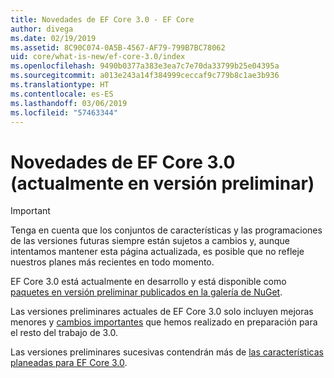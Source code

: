 ```yaml
---
title: Novedades de EF Core 3.0 - EF Core
author: divega
ms.date: 02/19/2019
ms.assetid: 8C90C074-0A5B-4567-AF79-799B7BC78062
uid: core/what-is-new/ef-core-3.0/index
ms.openlocfilehash: 9490b0377a383e3ea7c7e70da33799b25e04395a
ms.sourcegitcommit: a013e243a14f384999ceccaf9c779b8c1ae3b936
ms.translationtype: HT
ms.contentlocale: es-ES
ms.lasthandoff: 03/06/2019
ms.locfileid: "57463344"
---
```

# <a name="what-is-new-in-ef-core-30-currently-in-preview"></a>Novedades de EF Core 3.0 (actualmente en versión preliminar)

> [!IMPORTANT]
> Tenga en cuenta que los conjuntos de características y las programaciones de las versiones futuras siempre están sujetos a cambios y, aunque intentamos mantener esta página actualizada, es posible que no refleje nuestros planes más recientes en todo momento.

EF Core 3.0 está actualmente en desarrollo y está disponible como [paquetes en versión preliminar publicados en la galería de NuGet](https://www.nuget.org/packages/Microsoft.EntityFrameworkCore/). 

Las versiones preliminares actuales de EF Core 3.0 solo incluyen mejoras menores y [cambios importantes](xref:core/what-is-new/ef-core-3.0/breaking-changes) que hemos realizado en preparación para el resto del trabajo de 3.0. 

Las versiones preliminares sucesivas contendrán más de [las características planeadas para EF Core 3.0](xref:core/what-is-new/ef-core-3.0/features).